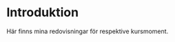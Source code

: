 Introduktion
===============================

Här finns mina redovisningar för respektive kursmoment.
